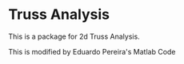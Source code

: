 # Truss Analysis

This is a package for 2d Truss Analysis.

This is modified by Eduardo Pereira's Matlab Code
